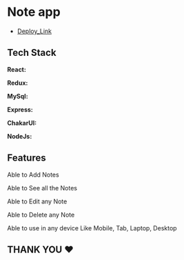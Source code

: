 # Note app

- [Deploy_Link](https://noteapp-nu.vercel.app/)



## Tech Stack

**React:**

**Redux:**

**MySql:**

**Express:**

**ChakarUI:**

**NodeJs:**



## Features


Able to Add Notes

Able to See all the Notes

Able to Edit any Note

Able to Delete any Note

Able to use in any device Like Mobile, Tab, Laptop, Desktop



## THANK YOU ❤️
